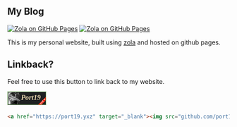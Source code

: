 ## My Blog

[![Zola on GitHub Pages](https://github.com/port19x/port19.xyz/actions/workflows/master.yml/badge.svg)](https://github.com/port19x/port19.xyz/actions/workflows/master.yml)
[![Zola on GitHub Pages](https://github.com/port19x/port19.xyz/actions/workflows/pages/pages-build-deployment/badge.svg)](https://github.com/port19x/port19.xyz/actions/workflows/pages/pages-build-deployment)

This is my personal website, built using [zola](https://github.com/getzola/zola) and hosted on github pages.

## Linkback?

Feel free to use this button to link back to my website.

[![Web Button](https://github.com/port19x/port19.xyz/blob/master/static/buttons/port19.gif)](https://port19.xyz)

```html
<a href="https://port19.yxz" target="_blank"><img src="github.com/port19x/port19.xyz/blob/master/static/buttons/port19.gif" width="88" height="31"></a>
```
